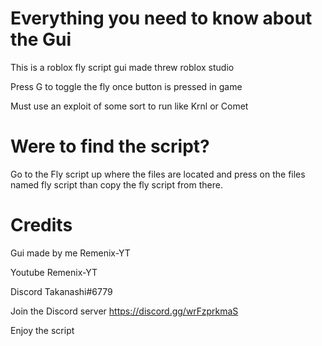 # Everything you need to know about the Gui

This is a roblox fly script gui made threw roblox studio

Press G to toggle the fly once button is pressed in game 

Must use an exploit of some sort to run like Krnl or Comet 

# Were to find the script?

Go to the Fly script up where the files are 
located and press on the files named fly script 
than copy the fly script from there.

# Credits

Gui made by me Remenix-YT 

Youtube Remenix-YT 

Discord Takanashi#6779

Join the Discord server https://discord.gg/wrFzprkmaS

Enjoy the script 
